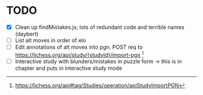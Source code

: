 # TODO

- [x] Clean up findMistakes.js; lots of redundant code and terrible names (daybert)
- [ ] List alt moves in order of elo
- [ ] Edit annotations of alt moves into pgn. POST req to https://lichess.org/api/study/{studyId}/import-pgn [^1]
- [ ] Interactive study with blunders/mistakes in puzzle form -> this is in chapter and puts in interactive study mode

 [^1]: https://lichess.org/api#tag/Studies/operation/apiStudyImportPGN 
